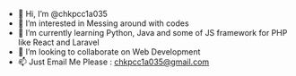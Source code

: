 - 👋 Hi, I’m @chkpcc1a035
- 👀 I’m interested in Messing around with codes
- 🌱 I’m currently learning Python, Java and some of JS framework for PHP like React and Laravel
- 💞️ I’m looking to collaborate on Web Development
- 📫 Just Email Me Please : chkpcc1a035@gmail.com

<!---
chkpcc1a035/chkpcc1a035 is a ✨ special ✨ repository because its `README.md` (this file) appears on your GitHub profile.
You can click the Preview link to take a look at your changes.
--->
